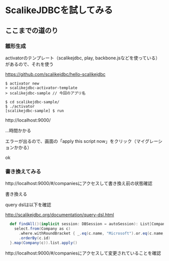 # ScalikeJDBCを試してみる

## ここまでの道のり

### 雛形生成

activatorのテンプレート（scalikejdbc, play, backbone.jsなどを使っている）があるので、それを使う

https://github.com/scalikejdbc/hello-scalikejdbc

```
$ activator new
> scalikejdbc-activator-template
> scalikejdbc-sample // 今回のアプリ名
```

```
$ cd scalikejdbc-sample/
$ ./activator
[scalikejdbc-sample] $ run
```

http://localhost:9000/

...時間かかる

エラーが出るので、画面の「apply this script now」をクリック（マイグレーションかかる）

ok

### 書き換えてみる

http://localhost:9000/#/companiesにアクセスして書き換え前の状態確認

書き換える

query dslは以下を確認

http://scalikejdbc.org/documentation/query-dsl.html

```scala:app/models/Company.scala
  def findAll()(implicit session: DBSession = autoSession): List[Company] = withSQL {
    select.from(Company as c)
      .where.withRoundBracket { _.eq(c.name, "Microsoft").or.eq(c.name, "Google") }
      .orderBy(c.id)
  }.map(Company(c)).list.apply()
```

http://localhost:9000/#/companiesにアクセスして変更されていることを確認



